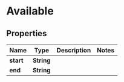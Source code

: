 

# Available


## Properties

| Name | Type | Description | Notes |
|------------ | ------------- | ------------- | -------------|
|**start** | **String** |  |  |
|**end** | **String** |  |  |



